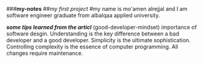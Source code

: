 ###**my-notes**
##*my first project*
#my name is mo'amen alrejjal and I am software engineer graduate from albalqaa applied university.

***some tips learned from the articl*** (good-developer-mindset)
importance of software desgin.
Understanding is the key difference between a bad developer and a good developer.
Simplicity is the ultimate sophistication.
Controlling complexity is the essence of computer programming.
All changes require maintenance.

